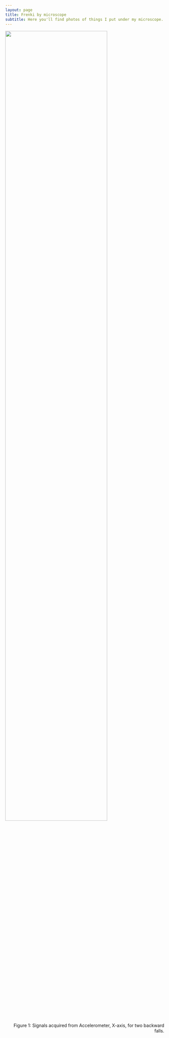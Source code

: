```yaml
---
layout: page
title: Frenki by microscope
subtitle: Here you'll find photos of things I put under my microscope. Hope you find it interesting
---
```


<p align="left" width="100%">
    <img width="80%" src="https://github.com/freshq99/freshq99.github.io/blob/master/assets/img/ReportMetroBS/confrontointerintra.png?raw=true"> 
    <p align="right">Figure 1: Signals acquired from Accelerometer, X-axis, for two backward falls.<p align="center">
</p>
